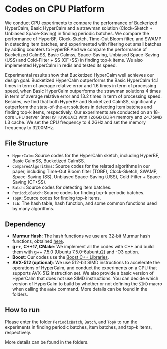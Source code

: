 # Codes on CPU Platform 

We conduct CPU experiments to compare the performance of Buckerized HyperCalm, Basic HyperCalm and a strawman solution (Clock-Sketch + Unbiased Space-Saving) in finding periodic batches. We compare the performance of HyperBF, Clock-Sketch, Time-Out Bloom filter, and SWAMP in detecting item batches, and experimented with filtering out small batches by adding counters to HyperBF.And we compare the performance of Bucketized CalmSS, Basic Calmss, Space-Saving, Unbiased Space-Saving (USS) and Cold-Filter + SS (CF+SS) in finding top-k items. We also implemented HyperCalm in redis and tested its speed.

Experimental results show that Bucketized HyperCalm well achieves our design goal. Bucketized HyperCalm outperforms the Basic HyperCalm 14.1 times in term of average relative error and 1.6 times in term of processing speed, when Basic HyperCalm outperforms the strawman solutions 4 times in term of average relative error and 13.2 times in term of processing speed. Besides, we find that both HyperBF and Bucketized CalmSS, significantly outperform the state-of-the-art solutions in detecting item batches and finding top-k items, respectively. Our experiments are conducted on an 18-core CPU server (Intel i9-10980XE) with 128GB DDR4 memory and 24.75MB L3 cache. We set the CPU frequency to 4.2GHz and set the memory frequency to 3200MHz. 


## File Structure 

- `HyperCalm`: Source codes for the HyperCalm sketch, including HyperBF, Basic CalmSS, Bucketized CalmSS. 
- `ComparedAlgorithms`: Source codes for the related algorithms in our paper, including Time-Out Bloom filter (TOBF), Clock-Sketch, SWAMP, Space-Saving (SS), Unbiased Space-Saving (USS), Cold-Filter + Space-Saving (CF+SS). 
- `Batch`: Source codes for detecting item batches. 
- `PeriodicBatch`: Source codes for finding top-k periodic batches.  
- `TopK`: Source codes for finding top-k items.
- `lib`: The hash table, hash function, and some common functions used by many algorithms. 

## Dependency 

- **Murmur Hash**: The hash functions we use are 32-bit Murmur hash functions, obtained [here](https://github.com/aappleby/smhasher/blob/master/src/MurmurHash3.cpp).
- **g++, C++17, CMake**: We implement all the codes with C++ and build them with g++ 7.5.0 (Ubuntu 7.5.0-6ubuntu2) and -O3 option. 
- **Boost**: Our codes use the [Boost C++ Libraries](https://www.boost.org). 
- **AVX-512 (optional)**: We use 512-bit SIMD instructions to accelerate the operations of HyperCalm, and conduct the experiments on a CPU that supports AVX-512 instruction set. We also provide a basic version of HyperCalm that does not use SIMD instructions. You can decide which version of HyperCalm to build by whether or not defining the `SIMD` macro when calling the `make` command. More details can be found in the folders. 


## How to run

Please enter the folder `PeriodicBatch`, `Batch`, and `TopK` to run the experiments in finding periodic batches, item batches, and top-k items, respectively. 

More details can be found in the folders. 

